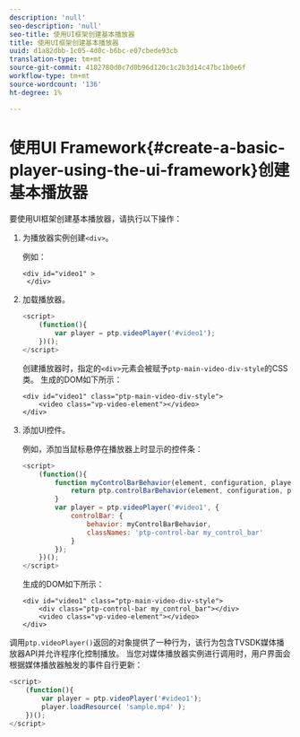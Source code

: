 ```yaml
---
description: 'null'
seo-description: 'null'
seo-title: 使用UI框架创建基本播放器
title: 使用UI框架创建基本播放器
uuid: d1a82dbb-1c05-4d0c-b6bc-e07cbede93cb
translation-type: tm+mt
source-git-commit: 4102780d0c7d0b96d120c1c2b3d14c47bc1b0e6f
workflow-type: tm+mt
source-wordcount: '136'
ht-degree: 1%

---
```



# 使用UI Framework{#create-a-basic-player-using-the-ui-framework}创建基本播放器

要使用UI框架创建基本播放器，请执行以下操作：

1. 为播放器实例创建`<div>`。

   例如：

   ```
   <div id="video1" > 
    </div>
   ```

1. 加载播放器。

   ```js
   <script> 
       (function(){ 
           var player = ptp.videoPlayer('#video1'); 
       })(); 
   </script>
   ```

   创建播放器时，指定的`<div>`元素会被赋予`ptp-main-video-div-style`的CSS类。 生成的DOM如下所示：

   ```
   <div id="video1" class="ptp-main-video-div-style"> 
       <video class="vp-video-element"></video> 
   </div>
   ```

1. 添加UI控件。

   例如，添加当鼠标悬停在播放器上时显示的控件条：

   ```js
   <script> 
       (function(){ 
           function myControlBarBehavior(element, configuration, player) { 
               return ptp.controlBarBehavior(element, configuration, player); 
           } 
           var player = ptp.videoPlayer('#video1', { 
               controlBar: { 
                   behavior: myControlBarBehavior, 
                   classNames: 'ptp-control-bar my_control_bar' 
               } 
           }); 
       })(); 
   </script>
   ```

   生成的DOM如下所示：

   ```
   <div id="video1" class="ptp-main-video-div-style"> 
       <div class="ptp-control-bar my_control_bar"></div> 
       <video class="vp-video-element"></video> 
   </div>
   ```

调用`ptp.videoPlayer()`返回的对象提供了一种行为，该行为包含TVSDK媒体播放器API并允许程序化控制播放。 当您对媒体播放器实例进行调用时，用户界面会根据媒体播放器触发的事件自行更新：

```js
<script> 
    (function(){ 
        var player = ptp.videoPlayer('#video1'); 
        player.loadResource( 'sample.mp4' ); 
    })(); 
</script>
```
